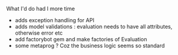 What I'd do had I more time
- adds exception handling for API
- adds model validations : evaluation needs to have all attributes, otherwise error etc
- add factorybot gem and make factories of Evaluation
- some metaprog ? Coz the business logic seems so standard
